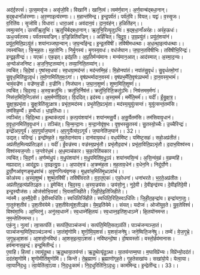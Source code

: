 

  
अद॑र्द॒रुत्सं॑। उ॒त्स॒मसृ॑जः। असृ॑जो॒वि। विखानि॑। खानि॒त्वं। त्वम॑र्ण॒वान्। अ॒र्ण॒वान्ब॑द्बधा॒नान्। ब॒द्ब॒धानाँअ॑रम्णाः। अ॒र॒म्णाइत्य॑रम्णाः।। म॒हान्त॑मिन्द्र। इ॒न्द्र॒पर्व॑तं। पर्व॑तं॒वि। वियत्। यद्वः॑। व॒स्सृ॒जः। व॒रिति॑वः। सृ॒जोवि। विधाराः॑। धारा॒अव॑। अव॑दान॒वं। दा॒न॒वंह॑न्। ह॒न्निति॑हन्।।  
त्वमुत्सा॑न्। उत्साँ॑ऋ॒तुभिः॑। ऋ॒तुभि॑र्बद्बधा॒नान्। ऋ॒तुभि॒रित्यृ॒तुऽभिः॑। ब॒द्ब॒धा॒नाँअरं॑हः। अरं॑ह॒ऊधः॑। ऊधः॒पर्व॑तस्य। पर्व॑तस्यवज्रिन्। व॒ज्रि॒न्निति॑वज्रिन्।। अहिं॑चित्। चि॒दु॒ग्र॒। उ॒ग्र॒प्रयु॑तं। प्रयु॑तं॒शया॑नं। प्रयु॑त॒मिति॒प्रऽयु॑तं। शया॑नञ्जघा॒न्वान्। ज॒घ॒न्वाँइ॑न्द्र। इ॒न्द्र॒तवि॑षीं। तवि॑षीमधत्थाः। अ॒ध॒त्था॒इत्य॑धत्थाः।।  
त्यस्य॑चित्। चि॒न्म॒ह॒तः। म॒ह॒तोनिः। निर्मृ॒गस्य॑। मृ॒गस्य॒वधः॑। वध॑र्जघान। ज॒घा॒न॒तवि॑षीभिः। तवि॑षीभि॒रिन्द्रः॑। इन्द्र॒इतीन्द्रः॑।। यएकः॑। एक॒इत्। इद॑प्र॒तिः। अ॒प्र॒तिर्मन्य॑मानः। मन्य॑मान॒आत्। आद॑स्मात्। अ॒स्मा॒द॒न्यः। अ॒न्योअ॑जनिष्ट। अ॒ज॒नि॒ष्ट॒तव्या॑न्। तव्या॒निति॒तव्या॑न्।।  
त्यचि॑त्। चि॒दे॒षां। ए॒षांस्व॒धया॑। स्व॒धया॒मद॑न्तं। मद॑न्तम्मि॒हं। मि॒होनपा॑तं। नपा॑तंसु॒वृधं॑। सु॒वृधं॑तमो॒गां। सु॒वृध॒मिति॑सु॒ऽवृधं॑। त॒मो॒गामिति॑त॒मः॒ऽगां।। वृष॑प्रभर्मादान॒वस्य॑। वृष॑प्रभ॒र्मेति॒वृष॑ऽप्रभर्मा। दा॒न॒वस्य॒भामं॑। भामं॒वज्रे॑ण। वज्रे॑णव॒ज्री। व॒ज्रीनि। निज॑घान। ज॒घा॒न॒शुष्णं॑। शुष्ण॒मिति॒शुष्णं॑।।  
त्यचि॑त्। चि॒द॒स्य॒। अ॒स्य॒क्रतु॑भिः। क्रतु॑भि॒र्निष॑त्तं। क्रतु॑भि॒रिति॒क्रतु॑ऽभिः। निष॑त्तमम॒र्मणः॑। निस॑त्त॒मिति॒निऽस॑त्तं। अ॒म॒र्मणो॑वि॒दत्। वि॒ददित्। इद॑स्य। अ॒स्य॒मर्म॑। मर्मेति॒मर्म॑।। यदीं॑। ईं॒सु॒क्ष॒त्र॒। सु॒क्ष॒त्र॒प्रभृ॑ता। सु॒क्ष॒त्रेति॑सुऽक्षत्र। प्रभृ॑ता॒मद॑स्य। प्रभृ॒तेति॒प्रऽभृ॑ता। मद॑स्य॒युयु॑त्सन्तं। युयु॑त्सन्तं॒तम॑सि। तम॑सिह॒र्म्ये। ह॒र्म्येधाः॑। धा॒इति॑धाः।।  
त्यञ्चि॑त्। चि॒दि॒त्था। इ॒त्थाक॑त्प॒यं। क॒त्प॒यंशया॑नं। शया॑नमसू॒र्ये। अ॒सू॒र्येतम॑सि। तम॑सिवावृ॒धानं। व॒वृ॒धा॒नमिति॑व॒वृ॒धानं।। तञ्चि॑त्। चि॒न्म॒न्दा॒नः। म॒न्दा॒नोवृ॑ष॒भः। वृ॒ष॒भस्सु॒तस्य॑। सु॒तस्यो॒च्चैः। उ॒च्चैरिन्द्रः॑। इन्द्रो॑अप॒गूर्य॑। अ॒प॒गूर्या॑ज॒घान॑। अ॒प॒गूर्येत्य॑प॒ऽगूर्य॑। ज॒घानेति॑ज॒घान॑।। 32।।  
उद्यत्। यदिन्द्रः॑। इन्द्रो॑मह॒ते। म॒ह॒तेदान॑वाय। दान॑वाय॒वधः॑। वध॒र्यमि॑ष्ट। यमि॑ष्ट॒सहः॑। सहो॒अप्र॑तीतं। अप्र॑तीत॒मित्यप्र॑तिऽइतं।। यदीं॑। ईं॒वज्र॑स्य। वज्र॑स्य॒प्रभृ॑तौ। प्रभृ॑तौद॒दाभ॑। प्रभृ॑ता॒विति॒प्रऽभृ॑तौ। द॒दाभ॒विश्व॑स्य। विश्व॑स्यज॒न्तोः। ज॒न्तोर॑ध॒मं। अ॒ध॒मञ्च॑कार। च॒का॒रेति॑चकार।।  
त्यचि॑त्। चि॒द॒र्णं। अ॒र्णम्म॑धु॒पं। म॒धु॒पंशया॑नं। म॒धु॒पमिति॑म॒धु॒ऽपं। शया॑नमसि॒न्वं। अ॒सि॒न्वंव॒व्रं। व॒व्रम्महि॑। मह्यादात्। आद॑दु॒ग्रः। उ॒ग्रइत्यु॒ग्रः।। अ॒पाद॑म॒त्रं। अ॒त्रम्म॑ह॒ता। म॒ह॒ताव॒धेन॑। व॒धेन॒नि। निदु॑र्यो॒णे। दु॒र्यो॒णआ॑वृणङ्मृ॒ध्रवा॑चं। अ॒वृ॒णगित्य॑वृणक्। मृ॒ध्र॒वा॑च॒मिति॑मृ॒ध्रऽवा॑चं।।  
कोअ॑स्य। अ॒स्य॒शुष्मं॑। शुष्मं॒तवि॑षीं। तवि॑षींवराते। व॒रा॒त॒एकः॑। एको॒धना॑। धना॑भरते। भ॒र॒ते॒अप्र॑तीतः। अप्र॑तीत॒इत्य॑प्रतिऽइतः।। इ॒मेचि॑त्। चि॒द॒स्य॒। अ॒स्य॒ज्रय॑सः। ज्रय॑सो॒नु। नुदे॒वी। दे॒वीइन्द्र॑स्य। दे॒वीइति॑दे॒वी। इन्द्र॒स्यौज॑सः। ओज॑सोभि॒यसा॑। भि॒यसा॑जिहीते। जि॒ही॒ते॒इति॑जिहीते।।  
न्य॑स्मै। अ॒स्मै॒दे॒वी। दे॒वीस्वधि॑तिः। स्वधि॑तिर्जिहीते। स्वधि॑ति॒रिति॒स्वऽधि॑तिः। जि॒ही॒त॒इन्द्रा॑य। इन्द्रा॑यगा॒तुः। गा॒तुरु॑श॒तीव॑। उ॒श॒तीव॑येमे। उ॒श॒तीवेत्यु॑श॒तीऽइ॑व। ये॒म॒इति॑येमे।। संयत्। यदोजः॑। ओजो॑युव॒ते। यु॒व॒तेविश्वं॑। विश्व॑मा॒भिः। आ॒भिरनु॑। अनु॑स्व॒धाव्ने॑। स्व॒धाव्ने॑क्षि॒तयः॑। स्व॒धाव्न॒इति॑श॒धाऽव्ने॑। क्षि॒तयो॑नमन्त। न॒म॒न्तेति॑नमन्त।।  
एकं॒नु। नुत्वा॑। त्वा॒सत्प॑तिं। सत्प॑तिं॒पाञ्च॑जन्यं। सत्प॑ति॒मिति॒सत्ऽप॑तिं। पाञ्च॑जन्यञ्जा॒तं। पाञ्च॑जन्य॒मिति॒पाञ्च॑ऽजन्यं। जा॒तंशृ॑णोमि। शृ॒णॊ॒मि॒य॒शसं॑। य॒शसं॒जने॑षु। जने॒ष्विति॒जने॑षु।। तम्मे॑। मे॒ज॒गृ॒भ्रे॒। ज॒गृ॒भ्र॒आ॒शसः॑। आ॒शसो॒नवि॑ष्ठं। आ॒शस॒इत्या॒ऽशसः॑। नवि॑ष्ठन्दो॒षा। दो॒षावस्तोः॑। वस्तो॒र्हव॑मानासः। हव॑मानास॒इन्द्रं॑। इन्द्र॒मितीन्द्रं॑।।  
ए॒वाहि। हित्वां। त्वामृ॑तु॒था। ऋ॒तु॒थाया॒तय॑न्तं। ऋ॒तु॒थेत्यृ॑तु॒ऽथा। या॒तय॑न्तम्म॒घा। म॒घाविप्रे॑भ्यः। विप्रे॑भ्यो॒दद॑तं। दद॑तंशृ॒णॊमि॑। शृ॒णॊमीति॑शृ॒णॊमि॑।। किन्ते॑। ते॒ब्र॒ह्माणः॑। ब्र॒ह्माणो॑गृह॒ते। गृ॒ह॒तेसखा॑यः। सखा॑यो॒ये। येत्वा॒या। त्वा॒यानि॑द॒धुः। त्वा॒येति॑त्वा॒ऽया। नि॒द॒धुःकामं॑। नि॒द॒धुरिति॑नि॒ऽद॒धुः। काम॑मिन्द्र। इ॒न्द्रेती॑न्द्र।। 33।।  
